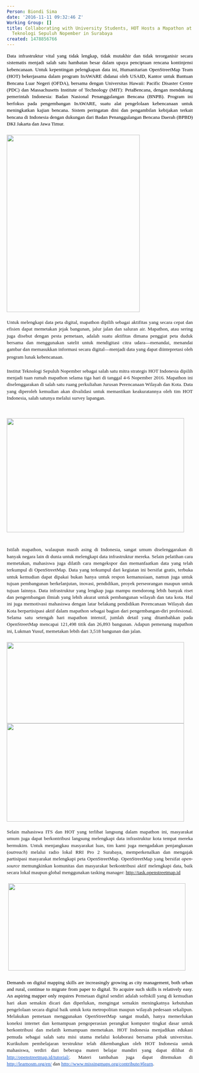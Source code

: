 ```yaml
---
Person: Biondi Sima
date: '2016-11-11 09:32:46 Z'
Working Group: []
title: Collaborating with University Students, HOT Hosts a Mapathon at the Institut
  Teknologi Sepuluh Nopember in Surabaya
created: 1478856766
---
```

<p style="line-height: 1.38; margin-top: 0pt; margin-bottom: 0pt; text-align: justify;" dir="ltr"><span style="font-size: 13.333333333333332px; font-family: Cambria; color: #000000; background-color: transparent; font-weight: 400; font-style: normal; font-variant: normal; text-decoration: none; vertical-align: baseline; white-space: pre-wrap;">Data infrastruktur vital yang tidak lengkap, tidak mutakhir dan tidak terorganisir secara sistematis menjadi salah satu hambatan besar dalam upaya penciptaan rencana kontinjensi kebencanaan. Untuk kepentingan pelengkapan data ini, Humanitarian OpenStreetMap Team (HOT) bekerjasama dalam program InAWARE didanai oleh USAID, Kantor untuk Bantuan Bencana Luar Negeri (OFDA), bersama dengan Universitas Hawaii: Pacific Disaster Centre (PDC) dan Massachusetts Institute of Technology (MIT): PetaBencana, dengan mendukung pemerintah Indonesia: Badan Nasional Penanggulangan Bencana (BNPB). Program ini berfokus pada pengembangan InAWARE, suatu alat pengelolaan kebencanaan untuk meningkatkan kajian bencana. Sistem peringatan dini dan pengambilan kebijakan terkait bencana di Indonesia dengan dukungan dari Badan Penanggulangan Bencana Daerah (BPBD)</span><a style="text-decoration: none;" href="http://bpbd.jakarta.go.id/"><span style="font-size: 13.333333333333332px; font-family: Cambria; color: #000000; background-color: transparent; font-weight: 400; font-style: normal; font-variant: normal; text-decoration: none; vertical-align: baseline; white-space: pre-wrap;"> DKI Jakarta</span></a><span style="font-size: 13.333333333333332px; font-family: Cambria; color: #000000; background-color: transparent; font-weight: 400; font-style: normal; font-variant: normal; text-decoration: none; vertical-align: baseline; white-space: pre-wrap;"> dan</span><a style="text-decoration: none;" href="http://bpbd.jatimprov.go.id/"><span style="font-size: 13.333333333333332px; font-family: Cambria; color: #000000; background-color: transparent; font-weight: 400; font-style: normal; font-variant: normal; text-decoration: none; vertical-align: baseline; white-space: pre-wrap;"> Jawa Timur</span></a><span style="font-size: 13.333333333333332px; font-family: Cambria; color: #000000; background-color: transparent; font-weight: 400; font-style: normal; font-variant: normal; text-decoration: none; vertical-align: baseline; white-space: pre-wrap;">.</span></p><p style="line-height: 1.38; margin-top: 0pt; margin-bottom: 0pt; text-align: justify;" dir="ltr">&nbsp;</p><p style="line-height: 1.38; margin-top: 0pt; margin-bottom: 0pt; text-align: justify;" dir="ltr"><img class="image-large" src="/sites/default/files/styles/large/public/ITSMapathon2.jpg?itok=pIW2IrJ6" alt="" width="360" height="480"></p><div style="line-height: 1.38; margin-top: 0pt; margin-bottom: 0pt; text-align: justify;" dir="ltr">&nbsp;</div><p style="margin-top: 0pt; margin-bottom: 0pt; font-family: 'Open Sans', Arial, sans-serif; font-size: 14px; font-style: normal; font-variant-caps: normal; line-height: 1.38; text-align: justify;" dir="ltr"><span style="font-family: Cambria; font-size: 13.333333333333332px; font-style: normal; font-variant-caps: normal; background-color: transparent; font-variant-ligatures: normal; font-variant-position: normal; font-variant-numeric: normal; font-variant-alternates: normal; font-variant-east-asian: normal; white-space: pre-wrap;">Untuk melengkapi data peta digital, mapathon dipilih sebagai aktifitas yang secara cepat dan efisien dapat memetakan jejak bangunan, jalur jalan dan saluran air. Mapathon, atau sering juga disebut dengan pesta pemetaan, adalah suatu aktifitas dimana penggiat peta duduk bersama dan menggunakan satelit untuk mendigitasi citra udara—menandai, menandai gambar dan memasukkan informasi secara digital—menjadi data yang dapat diintepretasi oleh program lunak kebencanaan. </span>&nbsp;</p><p style="margin-top: 0pt; margin-bottom: 0pt; font-family: 'Open Sans', Arial, sans-serif; font-size: 14px; font-style: normal; font-variant-caps: normal; line-height: 1.38; text-align: justify;" dir="ltr">&nbsp;</p><p style="line-height: 1.38; margin-top: 0pt; margin-bottom: 0pt; text-align: justify;" dir="ltr"><span style="font-family: Cambria; font-size: 13.333333333333332px; font-style: normal; font-variant-caps: normal; white-space: pre-wrap; background-color: transparent;">Institut Teknologi Sepuluh Nopember sebagai salah satu mitra strategis HOT Indonesia dipilih menjadi tuan rumah mapathon selama tiga hari di tanggal 4-6 Nopember 2016. Mapathon ini diselenggarakan di salah satu ruang perkuliahan Jurusan Perencanaan Wilayah dan Kota. Data yang diperoleh kemudian akan divalidasi untuk memastikan keakuratannya oleh tim HOT Indonesia, salah satunya melalui survey lapangan. </span></p><p><span style="font-family: Cambria; font-size: 13.333333333333332px; font-style: normal; font-variant-caps: normal; white-space: pre-wrap; background-color: transparent;">&nbsp;</span></p><p style="line-height: 1.38; margin-top: 0pt; margin-bottom: 0pt; text-align: justify;" dir="ltr"><img class="image-large" src="/sites/default/files/styles/large/public/Screen%20Shot%202016-11-11%20at%204.21.57%20PM.png?itok=go4fYxXu" alt="" width="480" height="309"></p><div style="margin-top: 0pt; margin-bottom: 0pt; font-family: 'Open Sans', Arial, sans-serif; font-size: 14px; font-style: normal; font-variant-caps: normal; line-height: 1.38; text-align: justify;" dir="ltr">&nbsp;</div><p style="margin-top: 0pt; margin-bottom: 0pt; font-family: 'Open Sans', Arial, sans-serif; font-size: 14px; font-style: normal; font-variant-caps: normal; line-height: 1.38; text-align: justify;" dir="ltr">&nbsp;</p><p style="margin-top: 0pt; margin-bottom: 0pt; font-family: 'Open Sans', Arial, sans-serif; font-size: 14px; font-style: normal; font-variant-caps: normal; line-height: 1.38; text-align: justify;" dir="ltr"><span style="font-family: Cambria; font-size: 13.333333333333332px; font-style: normal; font-variant-caps: normal; background-color: transparent; font-variant-ligatures: normal; font-variant-position: normal; font-variant-numeric: normal; font-variant-alternates: normal; font-variant-east-asian: normal; white-space: pre-wrap;">Istilah mapathon, walaupun masih asing di Indonesia, sangat umum diselenggarakan di banyak negara lain di dunia untuk melengkapi data infrastruktur mereka. Selain pelatihan cara memetakan, mahasiswa juga dilatih cara mengekspor dan memanfaatkan data yang telah terkumpul di OpenStreetMap. Data yang terkumpul dari kegiatan ini bersifat gratis, terbuka untuk kemudian dapat dipakai bukan hanya untuk respon kemanusiaan, namun juga untuk tujuan pembangunan berkelanjutan, inovasi, pendidikan, proyek perseorangan maupun untuk tujuan lainnya. Data infrastruktur yang lengkap juga mampu mendorong lebih banyak riset dan pengembangan ilmiah yang lebih akurat untuk pembangunan wilayah dan tata kota. Hal ini juga memotivasi mahasiswa dengan latar belakang pendidikan Perencanaan Wilayah dan Kota berpartisipasi aktif dalam mapathon sebagai bagian dari pengembangan-diri profesional. Selama satu setengah hari mapathon intensif, jumlah detail yang ditambahkan pada OpenStreetMap mencapai 121,498 titik dan 26,893 bangunan. Adapun pemenang mapathon ini, Lukman Yusuf, memetakan lebih dari 3,518 bangunan dan jalan.</span></p><p style="line-height: 1.38; margin-top: 0pt; margin-bottom: 0pt; text-align: justify;" dir="ltr">&nbsp;</p><p style="line-height: 1.38; margin-top: 0pt; margin-bottom: 0pt; text-align: justify;" dir="ltr"><span style="font-size: 13.333333333333332px; font-family: Cambria; color: #000000; background-color: transparent; font-weight: 400; font-style: normal; font-variant: normal; text-decoration: none; vertical-align: baseline; white-space: pre-wrap;"><img class="image-large" src="/sites/default/files/styles/large/public/Screen%20Shot%202016-11-11%20at%204.28.27%20PM.png?itok=mVvwbgKs" alt="" width="480" height="220"></span></p><p style="line-height: 1.38; margin-top: 0pt; margin-bottom: 0pt; text-align: justify;" dir="ltr"><span style="font-size: 13.333333333333332px; font-family: Cambria; color: #000000; background-color: transparent; font-weight: 400; font-style: normal; font-variant: normal; text-decoration: none; vertical-align: baseline; white-space: pre-wrap;"><img class="image-large" src="/sites/default/files/styles/large/public/Mapathon%20Visual.gif?itok=B_Ilw8IP" alt="" width="480" height="266"></span></p><div style="line-height: 1.38; margin-top: 0pt; margin-bottom: 0pt; text-align: justify;" dir="ltr">&nbsp;</div><p style="margin-top: 0pt; margin-bottom: 0pt; font-family: 'Open Sans', Arial, sans-serif; font-size: 14px; font-style: normal; font-variant-caps: normal; line-height: 1.38; text-align: justify;" dir="ltr"><span style="font-family: Cambria; font-size: 13.333333333333332px; font-style: normal; font-variant-caps: normal; background-color: transparent; font-variant-ligatures: normal; font-variant-position: normal; font-variant-numeric: normal; font-variant-alternates: normal; font-variant-east-asian: normal; white-space: pre-wrap;">Selain mahasiswa ITS dan HOT yang terlibat langsung dalam mapathon ini, masyarakat umum juga dapat berkontribusi langsung melengkapi data infrastruktur kota tempat mereka bermukim. Untuk menjangkau masyarakat luas, tim kami juga mengadakan penjangkauan (</span><span style="font-family: Cambria; font-size: 13.333333333333332px; font-style: italic; font-variant-caps: normal; background-color: transparent; font-variant-ligatures: normal; font-variant-position: normal; font-variant-numeric: normal; font-variant-alternates: normal; font-variant-east-asian: normal; white-space: pre-wrap;">outreach</span><span style="font-family: Cambria; font-size: 13.333333333333332px; font-style: normal; font-variant-caps: normal; background-color: transparent; font-variant-ligatures: normal; font-variant-position: normal; font-variant-numeric: normal; font-variant-alternates: normal; font-variant-east-asian: normal; white-space: pre-wrap;">) melalui radio lokal RRI Pro 2 Surabaya, memperkenalkan dan mengajak partisipasi masyarakat melengkapi peta OpenStreetMap. OpenStreetMap yang bersifat </span><span style="font-family: Cambria; font-size: 13.333333333333332px; font-style: italic; font-variant-caps: normal; background-color: transparent; font-variant-ligatures: normal; font-variant-position: normal; font-variant-numeric: normal; font-variant-alternates: normal; font-variant-east-asian: normal; white-space: pre-wrap;">open-source</span><span style="font-family: Cambria; font-size: 13.333333333333332px; font-style: normal; font-variant-caps: normal; background-color: transparent; font-variant-ligatures: normal; font-variant-position: normal; font-variant-numeric: normal; font-variant-alternates: normal; font-variant-east-asian: normal; white-space: pre-wrap;"> memungkinkan komunitas dan masyarakat berkontribusi aktif melengkapi data, baik secara lokal maupun global menggunakan tasking manager: </span><span style="font-family: Cambria; font-size: 13.333333333333332px; font-style: normal; font-variant-caps: normal; color: #1155cc; background-color: transparent; font-variant-ligatures: normal; font-variant-position: normal; font-variant-numeric: normal; font-variant-alternates: normal; font-variant-east-asian: normal; text-decoration: underline; white-space: pre-wrap;"><a href="http://task.openstreetmap.id">http://task.openstreetmap.id</a></span></p><p style="line-height: 1.38; margin-top: 0pt; margin-bottom: 0pt; text-align: justify;" dir="ltr">&nbsp;</p><div style="line-height: 1.38; margin-top: 0pt; margin-bottom: 0pt; text-align: justify;" dir="ltr">&nbsp;<img class="image-large" src="/sites/default/files/styles/large/public/Screen%20Shot%202016-11-11%20at%204.31.21%20PM.png?itok=zGUGr2qZ" alt="" width="480" height="236"></div><div style="line-height: 1.38; margin-top: 0pt; margin-bottom: 0pt; text-align: justify;" dir="ltr">&nbsp;</div><p style="line-height: 1.38; margin-top: 0pt; margin-bottom: 0pt; text-align: justify;" dir="ltr"><span style="font-size: 13.333333333333332px; font-family: Cambria; color: #000000; background-color: transparent; font-weight: 400; font-style: normal; font-variant: normal; text-decoration: none; vertical-align: baseline; white-space: pre-wrap;">Demands on digital mapping skills are increasingly growing as city management, both urban and rural, continue to migrate from paper to digital. To acquire such skills is relatively easy. An aspiring mapper only requires </span><span style="font-style: normal; font-variant-caps: normal; background-color: transparent; font-family: Cambria; font-size: 13.333333333333332px; font-variant-ligatures: normal; font-variant-position: normal; font-variant-numeric: normal; font-variant-alternates: normal; font-variant-east-asian: normal; white-space: pre-wrap;">Pemetaan digital sendiri adalah softskill yang di kemudian hari akan semakin dicari dan diperlukan, mengingat semakin meningkatnya kebutuhan pengelolaan secara digital baik untuk kota metropolitan maupun wilayah pedesaan sekalipun. Melakukan pemetaan menggunakan OpenStreetMap sangat mudah, hanya memerlukan koneksi internet dan kemampuan pengoperasian perangkat komputer tingkat dasar untuk berkontribusi dan melatih kemampuan memetakan. HOT Indonesia menjadikan edukasi pemuda sebagai salah satu misi utama melalui kolaborasi bersama pihak universitas. Kurikulum pembelajaran terstruktur telah dikembangkan oleh HOT Indonesia untuk mahasiswa, terdiri dari beberapa materi belajar mandiri yang dapat dilihat di </span><a style="font-family: 'Open Sans', Arial, sans-serif; font-size: 14px; font-style: normal; font-variant-caps: normal;" href="http://openstreetmap.id/tutorial/"><span style="font-family: Cambria; font-size: 13.333333333333332px; font-style: normal; font-variant-caps: normal; color: #1155cc; background-color: transparent; font-variant-ligatures: normal; font-variant-position: normal; font-variant-numeric: normal; font-variant-alternates: normal; font-variant-east-asian: normal; text-decoration: underline; white-space: pre-wrap;">http://openstreetmap.id/tutorial/</span></a><span style="font-style: normal; font-variant-caps: normal; background-color: transparent; font-family: Cambria; font-size: 13.333333333333332px; font-variant-ligatures: normal; font-variant-position: normal; font-variant-numeric: normal; font-variant-alternates: normal; font-variant-east-asian: normal; white-space: pre-wrap;">. Materi tambahan juga dapat ditemukan di </span><a style="font-family: 'Open Sans', Arial, sans-serif; font-size: 14px; font-style: normal; font-variant-caps: normal;" href="http://learnosm.org/en/"><span style="font-family: Cambria; font-size: 13.333333333333332px; font-style: normal; font-variant-caps: normal; color: #1155cc; background-color: transparent; font-variant-ligatures: normal; font-variant-position: normal; font-variant-numeric: normal; font-variant-alternates: normal; font-variant-east-asian: normal; text-decoration: underline; white-space: pre-wrap;">http://learnosm.org/en/</span></a><span style="font-style: normal; font-variant-caps: normal; background-color: transparent; font-family: Cambria; font-size: 13.333333333333332px; font-variant-ligatures: normal; font-variant-position: normal; font-variant-numeric: normal; font-variant-alternates: normal; font-variant-east-asian: normal; white-space: pre-wrap;"> dan </span><a style="font-family: 'Open Sans', Arial, sans-serif; font-size: 14px; font-style: normal; font-variant-caps: normal;" href="http://www.missingmaps.org/contribute/#learn"><span style="font-family: Cambria; font-size: 13.333333333333332px; font-style: normal; font-variant-caps: normal; color: #1155cc; background-color: transparent; font-variant-ligatures: normal; font-variant-position: normal; font-variant-numeric: normal; font-variant-alternates: normal; font-variant-east-asian: normal; text-decoration: underline; white-space: pre-wrap;">http://www.missingmaps.org/contribute/#learn</span></a><span style="font-style: normal; font-variant-caps: normal; background-color: transparent; font-family: Cambria; font-size: 13.333333333333332px; font-variant-ligatures: normal; font-variant-position: normal; font-variant-numeric: normal; font-variant-alternates: normal; font-variant-east-asian: normal; white-space: pre-wrap;">.</span></p>
